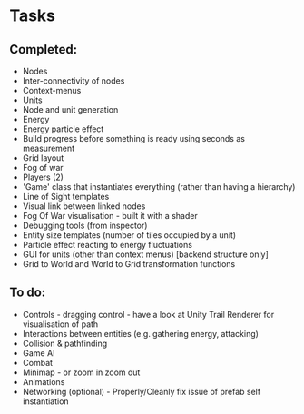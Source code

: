 Tasks
=======================

Completed:
--------------------

* Nodes
* Inter-connectivity of nodes
* Context-menus
* Units
* Node and unit generation
* Energy
* Energy particle effect
* Build progress before something is ready using seconds as measurement
* Grid layout
* Fog of war
* Players (2)
* 'Game' class that instantiates everything (rather than having a hierarchy)
* Line of Sight templates
* Visual link between linked nodes
* Fog Of War visualisation - built it with a shader
* Debugging tools (from inspector)
* Entity size templates (number of tiles occupied by a unit)
* Particle effect reacting to energy fluctuations
* GUI for units (other than context menus) [backend structure only]
* Grid to World and World to Grid transformation functions

To do:
--------------------

- Controls - dragging control - have a look at Unity Trail Renderer for visualisation of path
- Interactions between entities (e.g. gathering energy, attacking)
- Collision & pathfinding
- Game AI
- Combat
- Minimap - or zoom in zoom out
- Animations
- Networking
(optional) - Properly/Cleanly fix issue of prefab self instantiation